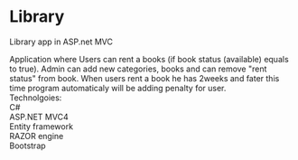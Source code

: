 # Library
Library app in ASP.net MVC

Application where Users can rent a books (if book status (available) equals to true).
Admin can add new categories, books and can remove "rent status" from book.
When users rent a book he has 2weeks and fater this time program automaticaly will be adding penalty for user.
<br>
Technolgoies:<br>
C#<br>
ASP.NET MVC4<br>
Entity framework<br>
RAZOR engine<br>
Bootstrap<br>
